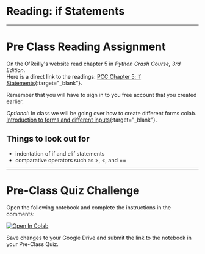 #  Reading: if Statements

---

# Pre Class Reading Assignment

On the O'Reilly's website read chapter 5 in _Python Crash Course, 3rd Edition_. 
</br>Here is a direct link to the readings: [PCC Chapter 5: if Statements](https://learning.oreilly.com/library/view/python-crash-course/9781098156664/c05.xhtml){:target="_blank"}.

Remember that you will have to sign in to you free account that you created earlier.

_Optional:_ In class we will be going over how to create different forms colab. [Introduction to forms and different inputs](https://www.tutorialspoint.com/google_colab/google_colab_adding_forms.htm){:target="_blank"}.


## Things to look out for
- indentation of if and elif statements
- comparative operators such as >, <, and ==


---

# Pre-Class Quiz Challenge
Open the following notebook and complete the instructions in the comments:

<a href="https://colab.research.google.com/github/byu-cce270/content/blob/main/docs/unit2/02_if_statements/if_statements_pre_class.ipynb" target="_blank"><img src="https://colab.research.google.com/assets/colab-badge.svg" alt="Open In Colab"/></a>

Save changes to your Google Drive and submit the link to the notebook in your Pre-Class Quiz.
